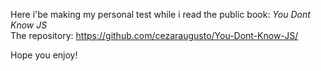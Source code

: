 Here i'be making my personal test while i read the public book: *You Dont Know JS* <br>
The repository: https://github.com/cezaraugusto/You-Dont-Know-JS/

Hope you enjoy!
